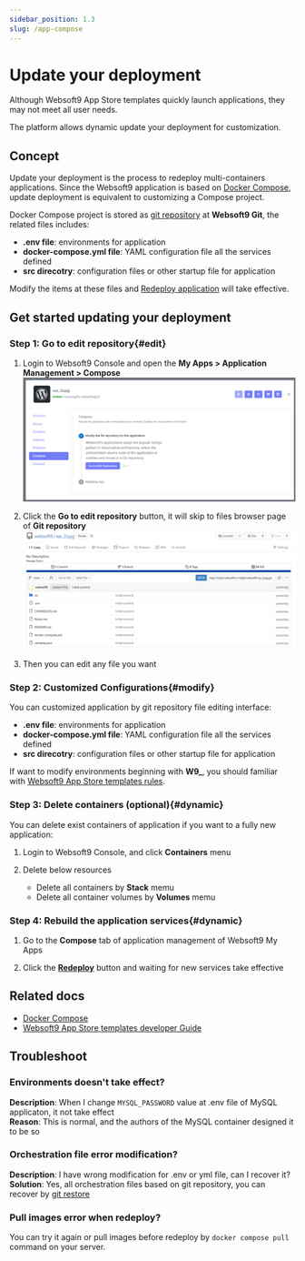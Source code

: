 ```yaml
---
sidebar_position: 1.3
slug: /app-compose
---
```


# Update your deployment

Although Websoft9 App Store templates quickly launch applications, they may not meet all user needs.   

The platform allows dynamic update your deployment for customization.

## Concept

Update your deployment is the process to redeploy multi-containers applications. Since the Websoft9 application is based on [Docker Compose](https://docs.docker.com/compose), update deployment is equivalent to customizing a Compose project.  

Docker Compose project is stored as [git repository](./plan-git#modify) at **Websoft9 Git**, the related files includes:  

   - **.env file**: environments for application
   - **docker-compose.yml file**: YAML configuration file all the services defined
   - **src direcotry**:  configuration files or other startup file for application

Modify the items at these files and [Redeploy application](./app-lifecycle#redeploy) will take effective.  

## Get started updating your deployment

### Step 1: Go to edit repository{#edit}

1. Login to Websoft9 Console and open the **My Apps > Application Management > Compose**
   ![](./assets/websoft9-composeedit.png)

2. Click the **Go to edit repository** button, it will skip to files browser page of **Git repository**
   ![](./assets/websoft9-composeedit-repo.png)

3. Then you can edit any file you want

### Step 2: Customized Configurations{#modify}

You can customized application by git repository file editing interface:

   - **.env file**: environments for application
   - **docker-compose.yml file**: YAML configuration file all the services defined
   - **src direcotry**:  configuration files or other startup file for application

If want to modify environments beginning with **W9_**, you should familiar with [Websoft9 App Store templates rules](https://github.com/Websoft9/docker-library/blob/main/docs/code_owner.md). 


### Step 3: Delete containers (optional){#dynamic}

You can delete exist containers of application if you want to a fully new application:

1. Login to Websoft9 Console, and click **Containers** menu

2. Delete below resources
   
   - Delete all containers by **Stack** memu
   - Delete all container volumes by **Volumes** memu

### Step 4: Rebuild the application services{#dynamic}

1. Go to the **Compose** tab of application management of Websoft9 My Apps

2. Click the **[Redeploy](./app-lifecycle#rebuild)** button and waiting for new services take effective

## Related docs

- [Docker Compose](https://docs.docker.com/compose/)
- [Websoft9 App Store templates developer Guide](https://github.com/Websoft9/docker-library/blob/main/docs/code_owner.md)

## Troubleshoot

### Environments doesn't take effect?

**Description**: When I change `MYSQL_PASSWORD` value at .env file of MySQL applicaton, it not take effect  
**Reason**: This is normal, and the authors of the MySQL container designed it to be so  

### Orchestration file error modification?

**Description**: I have wrong modification for .env or yml file, can I recover it?   
**Solution**: Yes, all orchestration files based on git repository, you can recover by [git restore](./plan-git#modify)

### Pull images error when redeploy?

You can try it again or pull images before redeploy by `docker compose pull` command on your server.  